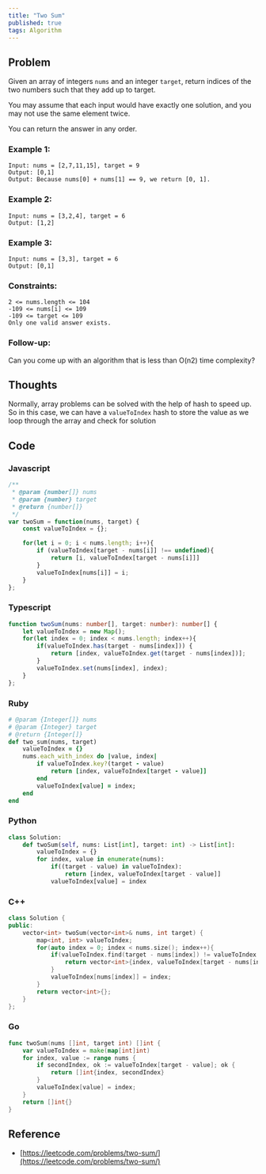 ```yaml
---
title: "Two Sum"
published: true
tags: Algorithm
---
```


## Problem

Given an array of integers `nums` and an integer `target`, return indices of the
two numbers such that they add up to target.

You may assume that each input would have exactly one solution, and you may not
use the same element twice.

You can return the answer in any order.

### Example 1:

```
Input: nums = [2,7,11,15], target = 9
Output: [0,1]
Output: Because nums[0] + nums[1] == 9, we return [0, 1].
```

### Example 2:

```
Input: nums = [3,2,4], target = 6
Output: [1,2]
```

### Example 3:

```
Input: nums = [3,3], target = 6
Output: [0,1]
```

### Constraints:

```
2 <= nums.length <= 104
-109 <= nums[i] <= 109
-109 <= target <= 109
Only one valid answer exists.
```

### Follow-up: 

Can you come up with an algorithm that is less than O(n2) time complexity?

## Thoughts

Normally, array problems can be solved with the help of hash to speed up. So in
this case, we can have a `valueToIndex` hash to store the value as we loop
through the array and check for solution

## Code

### Javascript

```javascript
/**
 * @param {number[]} nums
 * @param {number} target
 * @return {number[]}
 */
var twoSum = function(nums, target) {
    const valueToIndex = {};

    for(let i = 0; i < nums.length; i++){
        if (valueToIndex[target - nums[i]] !== undefined){
            return [i, valueToIndex[target - nums[i]]]
        }
        valueToIndex[nums[i]] = i;
    }
};
```

### Typescript

```typescript
function twoSum(nums: number[], target: number): number[] {
    let valueToIndex = new Map();
    for(let index = 0; index < nums.length; index++){
        if(valueToIndex.has(target - nums[index])) {
            return [index, valueToIndex.get(target - nums[index])];
        }
        valueToIndex.set(nums[index], index);
    }
};
```

### Ruby

```ruby
# @param {Integer[]} nums
# @param {Integer} target
# @return {Integer[]}
def two_sum(nums, target)
    valueToIndex = {}
    nums.each_with_index do |value, index|
        if valueToIndex.key?(target - value)
            return [index, valueToIndex[target - value]]
        end
        valueToIndex[value] = index;
    end
end
```

### Python

```python
class Solution:
    def twoSum(self, nums: List[int], target: int) -> List[int]:
        valueToIndex = {}
        for index, value in enumerate(nums):
            if((target - value) in valueToIndex):
                return [index, valueToIndex[target - value]]
            valueToIndex[value] = index
```

### C++

```cpp
class Solution {
public:
    vector<int> twoSum(vector<int>& nums, int target) {
        map<int, int> valueToIndex;
        for(auto index = 0; index < nums.size(); index++){
            if(valueToIndex.find(target - nums[index]) != valueToIndex.end()){
                return vector<int>{index, valueToIndex[target - nums[index]]};
            }
            valueToIndex[nums[index]] = index;
        }
        return vector<int>{};
    }
};
```

### Go

```go
func twoSum(nums []int, target int) []int {
    var valueToIndex = make(map[int]int)
    for index, value := range nums {
        if secondIndex, ok := valueToIndex[target - value]; ok {
            return []int{index, secondIndex}
        }
        valueToIndex[value] = index;
    }
    return []int{}
}
```

## Reference

- [https://leetcode.com/problems/two-sum/](https://leetcode.com/problems/two-sum/)